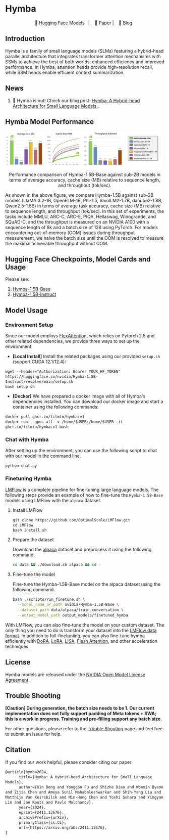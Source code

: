 # Hymba


<p align="center">
        🤗 <a href="https://huggingface.co/collections/nvidia/hymba-673c35516c12c4b98b5e845f">Hugging Face Models</a>&nbsp&nbsp | &nbsp&nbsp 📄 <a href="https://arxiv.org/abs/2411.13676">Paper</a> | &nbsp&nbsp 📜 <a href="https://developer.nvidia.com/blog/hymba-hybrid-head-architecture-boosts-small-language-model-performance/">Blog</a> &nbsp
</p>

## Introduction

Hymba is a family of small language models (SLMs) featuring a hybrid-head parallel architecture that integrates transformer attention mechanisms with SSMs to achieve the best of both worlds: enhanced efficiency and improved performance. In Hymba, attention heads provide high-resolution recall, while SSM heads enable efficient context summarization.

## News

1. 🚀 Hymba is out! Check our blog post: [Hymba: A Hybrid-head Architecture for Small Language Models.](https://arxiv.org/abs/2411.13676).

## Hymba Model Performance

<p align="center">
  <img src="images/hymba-performance.png" alt="Hymba Performance" width="1024"/>
  <p align="center">Performance comparison of Hymba-1.5B-Base against sub-2B models in terms of average accuracy, cache size (MB) relative to sequence length, and throughput (tok/sec).</p>
</p>

As shown in the above figure, we compare Hymba-1.5B against sub-2B models (LlaMA 3.2-1B, OpenELM-1B, Phi-1.5, SmolLM2-1.7B, danube2-1.8B, Qwen2.5-1.5B) in terms of average task accuracy, cache size (MB) relative to sequence length, and throughput (tok/sec).
In this set of experiments, the tasks include MMLU, ARC-C, ARC-E, PIQA, Hellaswag, Winogrande, and SQuAD-C, and the throughput is measured on an NVIDIA A100 with a sequence length of 8k and a batch size of 128 using PyTorch. 
For models encountering out-of-memory (OOM) issues during throughput measurement, we halve the batch size until the OOM is resolved to measure the maximal achievable throughput without OOM.

## Hugging Face Checkpoints, Model Cards and Usage

Please see:

1. [Hymba-1.5B-Base](https://huggingface.co/nvidia/Hymba-1.5B-Base)
2. [Hymba-1.5B-Instruct](https://huggingface.co/nvidia/Hymba-1.5B-Instruct)



## Model Usage

### Environment Setup

Since our model employs [FlexAttention](https://pytorch.org/blog/flexattention/), which relies on Pytorch 2.5 and other related dependencies, we provide three ways to set up the environment:

- **[Local Install]** Install the related packages using our provided `setup.sh` (support CUDA 12.1/12.4):
```
wget --header="Authorization: Bearer YOUR_HF_TOKEN" https://huggingface.co/nvidia/Hymba-1.5B-Instruct/resolve/main/setup.sh
bash setup.sh
```

- **[Docker]** We have prepared a docker image with all of Hymba's dependencies installed. You can download our docker image and start a container using the following commands:

```
docker pull ghcr.io/tilmto/hymba:v1
docker run --gpus all -v /home/$USER:/home/$USER -it ghcr.io/tilmto/hymba:v1 bash
```

### Chat with Hymba
After setting up the environment, you can use the following script to chat with our model in the command line.

```
python chat.py
```

### Finetuning Hymba


[LMFlow](https://github.com/OptimalScale/LMFlow) is a complete pipeline for fine-tuning large language models. 
The following steps provide an example of how to fine-tune the `Hymba-1.5B-Base` models using LMFlow with the `alpaca` dataset.

1. Install LMFlow

    ```
    git clone https://github.com/OptimalScale/LMFlow.git
    cd LMFlow
    bash install.sh
    ```
  
2. Prepare the dataset
  
      Download the [alpaca](https://huggingface.co/datasets/tatsu-lab/alpaca) dataset and preprocess it using the following command.
  
      ```bash
      cd data && ./download.sh alpaca && cd -
      ```

3. Fine-tune the model
  
      Fine-tune the Hymba-1.5B-Base model on the alpaca dataset using the following command.
    
      ```bash
      bash ./scripts/run_finetune.sh \
        --model_name_or_path nvidia/Hymba-1.5B-Base \
        --dataset_path data/alpaca/train_conversation \
        --output_model_path output_models/finetuned_hymba
      ```

With LMFlow, you can also fine-tune the model on your custom dataset. The only thing you need to do is transform your dataset into the [LMFlow data format](https://optimalscale.github.io/LMFlow/examples/DATASETS.html).
In addition to full-finetuniing, you can also fine-tune hymba efficiently with [DoRA](https://arxiv.org/html/2402.09353v4), [LoRA](https://github.com/OptimalScale/LMFlow?tab=readme-ov-file#lora), [LISA](https://github.com/OptimalScale/LMFlow?tab=readme-ov-file#lisa), [Flash Attention](https://github.com/OptimalScale/LMFlow/blob/main/readme/flash_attn2.md), and other acceleration techniques.

## License

Hymba models are released under the [NVIDIA Open Model License Agreement](https://developer.download.nvidia.com/licenses/nvidia-open-model-license-agreement-june-2024.pdf).


## Trouble Shooting
**[Caution] During generation, the batch size needs to be 1. Our current implementation does not fully support padding of Meta tokens + SWA; this is a work in progress. Training and pre-filling support any batch size.**

For other questions, please refer to the [Trouble Shooting](https://github.com/NVlabs/hymba/blob/main/TROUBLESHOOTING.md) page and feel free to submit an issue for help.

## Citation

If you find our work helpful, please consider citing our paper:
```
@article{hymba2024,
      title={Hymba: A Hybrid-head Architecture for Small Language Models}, 
      author={Xin Dong and Yonggan Fu and Shizhe Diao and Wonmin Byeon and Zijia Chen and Ameya Sunil Mahabaleshwarkar and Shih-Yang Liu and Matthijs Van Keirsbilck and Min-Hung Chen and Yoshi Suhara and Yingyan Lin and Jan Kautz and Pavlo Molchanov},
      year={2024},
      eprint={2411.13676},
      archivePrefix={arXiv},
      primaryClass={cs.CL},
      url={https://arxiv.org/abs/2411.13676}, 
}
```